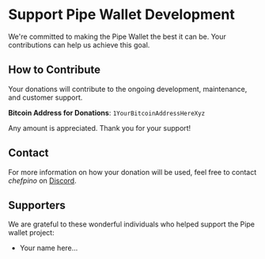 # Support Pipe Wallet Development
We're committed to making the Pipe Wallet the best it can be. Your contributions can help us achieve this goal.

## How to Contribute
Your donations will contribute to the ongoing development, maintenance, and customer support.

**Bitcoin Address for Donations**: `1YourBitcoinAddressHereXyz`

Any amount is appreciated. Thank you for your support!

## Contact
For more information on how your donation will be used, feel free to contact *chefpino* on [Discord](https://discord.gg/gpFGS4UJ5f).

## Supporters
We are grateful to these wonderful individuals who helped support the Pipe wallet project:

-  Your name here...
